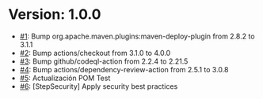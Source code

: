 # Version: 1.0.0

* [#1](https://github.com/Jbranadev/LogsJBSupport/pull/1): Bump org.apache.maven.plugins:maven-deploy-plugin from 2.8.2
  to 3.1.1
* [#2](https://github.com/Jbranadev/LogsJBSupport/pull/2): Bump actions/checkout from 3.1.0 to 4.0.0
* [#3](https://github.com/Jbranadev/LogsJBSupport/pull/3): Bump github/codeql-action from 2.2.4 to 2.21.5
* [#4](https://github.com/Jbranadev/LogsJBSupport/pull/4): Bump actions/dependency-review-action from 2.5.1 to 3.0.8
* [#5](https://github.com/Jbranadev/LogsJBSupport/pull/5): Actualización POM Test
* [#6](https://github.com/Jbranadev/LogsJBSupport/pull/6): [StepSecurity] Apply security best practices
